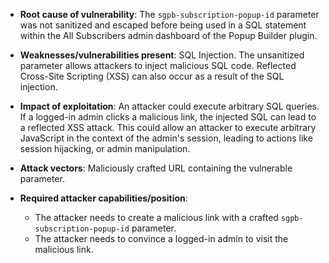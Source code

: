 - **Root cause of vulnerability**: The `sgpb-subscription-popup-id` parameter was not sanitized and escaped before being used in a SQL statement within the All Subscribers admin dashboard of the Popup Builder plugin.

- **Weaknesses/vulnerabilities present**: SQL Injection. The unsanitized parameter allows attackers to inject malicious SQL code. Reflected Cross-Site Scripting (XSS) can also occur as a result of the SQL injection.

- **Impact of exploitation**: An attacker could execute arbitrary SQL queries. If a logged-in admin clicks a malicious link, the injected SQL can lead to a reflected XSS attack. This could allow an attacker to execute arbitrary JavaScript in the context of the admin's session, leading to actions like session hijacking, or admin manipulation.

- **Attack vectors**: Maliciously crafted URL containing the vulnerable parameter.

- **Required attacker capabilities/position**:
    - The attacker needs to create a malicious link with a crafted `sgpb-subscription-popup-id` parameter.
    - The attacker needs to convince a logged-in admin to visit the malicious link.